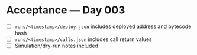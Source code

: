 # Acceptance — Day 003

- [ ] `runs/<timestamp>/deploy.json` includes deployed address and bytecode hash
- [ ] `runs/<timestamp>/calls.json` includes call return values
- [ ] Simulation/dry-run notes included
